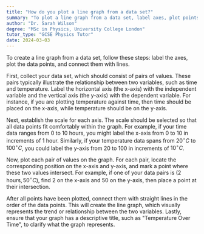 ```yaml
---
title: "How do you plot a line graph from a data set?"
summary: "To plot a line graph from a data set, label axes, plot points, and connect them with lines."
author: "Dr. Sarah Wilson"
degree: "MSc in Physics, University College London"
tutor_type: "GCSE Physics Tutor"
date: 2024-03-03
---
```


To create a line graph from a data set, follow these steps: label the axes, plot the data points, and connect them with lines.

First, collect your data set, which should consist of pairs of values. These pairs typically illustrate the relationship between two variables, such as time and temperature. Label the horizontal axis (the x-axis) with the independent variable and the vertical axis (the y-axis) with the dependent variable. For instance, if you are plotting temperature against time, then time should be placed on the x-axis, while temperature should be on the y-axis.

Next, establish the scale for each axis. The scale should be selected so that all data points fit comfortably within the graph. For example, if your time data ranges from $0$ to $10$ hours, you might label the x-axis from $0$ to $10$ in increments of $1$ hour. Similarly, if your temperature data spans from $20^\circ C$ to $100^\circ C$, you could label the y-axis from $20$ to $100$ in increments of $10^\circ C$.

Now, plot each pair of values on the graph. For each pair, locate the corresponding position on the x-axis and y-axis, and mark a point where these two values intersect. For example, if one of your data pairs is $(2 \text{ hours}, 50^\circ C)$, find $2$ on the x-axis and $50$ on the y-axis, then place a point at their intersection.

After all points have been plotted, connect them with straight lines in the order of the data points. This will create the line graph, which visually represents the trend or relationship between the two variables. Lastly, ensure that your graph has a descriptive title, such as "Temperature Over Time", to clarify what the graph represents.
    